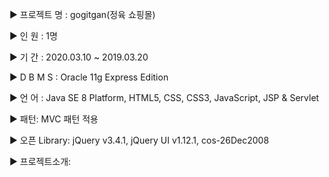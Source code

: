 ▶ 프로젝트 명 : gogitgan(정육 쇼핑몰)   

▶ 인       원 : 1명

▶ 기       간 : 2020.03.10 ~ 2019.03.20 

▶ D B M S  : Oracle 11g Express Edition

▶ 언 어 : Java SE 8 Platform, HTML5, CSS, CSS3, JavaScript, JSP & Servlet 

▶ 패턴: MVC 패턴 적용

▶ 오픈 Library: jQuery v3.4.1, jQuery UI v1.12.1, cos-26Dec2008

▶ 프로젝트소개: 